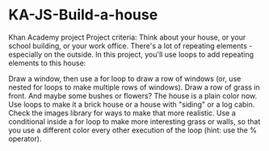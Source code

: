 # KA-JS-Build-a-house
Khan Academy project
Project criteria:
Think about your house, or your school building, or your work office. There's a lot of repeating elements - especially
on the outside. In this project, you'll use loops to add repeating elements to this house:

Draw a window, then use a for loop to draw a row of windows (or, use nested for loops to make multiple rows of windows).
Draw a row of grass in front. And maybe some bushes or flowers?
The house is a plain color now. Use loops to make it a brick house or a house with "siding" or a log cabin. Check the 
images library for ways to make that more realistic.
Use a conditional inside a for loop to make more interesting grass or walls, so that you use a different color every 
other execution of the loop (hint: use the % operator).
